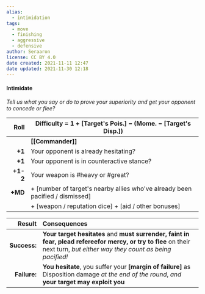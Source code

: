 ```yaml
---
alias:
  - intimidation
tags:
  - move
  - finishing
  - aggressive
  - defensive
author: Seraaron
license: CC BY 4.0
date created: 2021-11-11 12:47
date updated: 2021-11-30 12:18
---
```


#### Intimidate

_Tell us what you say or do to prove your superiority and get your opponent to concede or flee?_

|     Roll | Difficulty = 1 + [Target's Pois.] − (Mome. − [Target's Disp.])              |
| -------: | ----------------------------------------------------------------------------- |
|          | **[[Commander]]**                                                             |
|   **+1** | Your opponent is already hesitating?                                          |
|   **+1** | Your opponent is in counteractive stance?                               |
| **+1-2** | Your weapon is #heavy or #great?                                              |
|  **+MD** | + [number of target's nearby allies who've already been pacified / dismissed] |
|          | + [weapon / reputation dice] + [aid / other bonuses]                          |

|       Result | Consequences                                                                                                                                                                       |
| -----------: | :--------------------------------------------------------------------------------------------------------------------------------------------------------------------------------- |
| **Success:** | **Your target hesitates** and **must surrender, faint in fear, plead refereefor mercy, or try to flee** on their next turn, _but either way they count as being pacified!_ |
| **Failure:** | **You hesitate**, you suffer your **[margin of failure]** as Disposition damage _at the end of the round_, _and_ **your target may exploit you**                                           |
